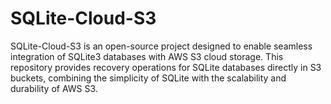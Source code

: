 # SQLite-Cloud-S3

SQLite-Cloud-S3 is an open-source project designed to enable seamless integration of SQLite3 databases with AWS S3 cloud storage. This repository provides recovery operations for SQLite databases directly in S3 buckets, combining the simplicity of SQLite with the scalability and durability of AWS S3.

